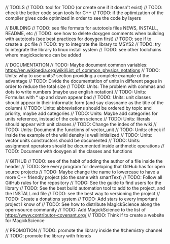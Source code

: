 // TOOLS
// TODO: tool for TODO (or create one if it doesn't exist)
// TODO: check the better code scan tools for C++
// TODO: if the optimization of the compiler gives code optimized in order to see the code by layers

// BUILDING
// TODO: see file formats for autotools files NEWS, INSTALL, README, etc
// TODO: see how to delete doxygen comments when building with autotools (see best practices for doxygen first)
// TODO: see if to create a .pc file
// TODO: try to integrate the library to MSYS2
// TODO: try to integrate the library to linux install system
// TODO: see other toolchains where magickscience can be added

// DOCUMENTATION
// TODO: Maybe document common variables: https://en.wikipedia.org/wiki/List_of_common_physics_notations
// TODO: Units: why to use units? section providing a complete example of the advantage
// TODO: Divide the documentation of units in different pages in order to reduce the total size
// TODO: Units: The problem with commas and dots to write numbers (maybe use english notation)
// TODO: Units: Formulas with * up and down appear bad
// TODO: Units: unit classes should appear in their informatic form (and say classname as the title of the column)
// TODO: Units: abbreviations should be ordered by topic and priority, maybe add categories
// TODO: Units: Maybe add categories for units reference, instead of the column science
// TODO: Units: literals should appear with unit classes
// TODO: Change the index of the wiki
// TODO: Units: Document the functions of vector_unit
// TODO: Units: check if inside the example of the wiki density is well initialized
// TODO: Units: vector units constructors should be documented
// TODO: Units: assignment operators should be documented inside arithmetic operations
// TODO: Document with doxygen all the classes and functions

// GITHUB
// TODO: see of the habit of adding the author of a file inside the header
// TODO: See every program for developing that GitHub has for open source projects
// TODO: Maybe change the name to lowercase to have a more C++ friendly project (do the same with smartText)
// TODO: Follow all GitHub rules for the repository
// TODO: See the guide to find users for the library
// TODO: See the best build automation tool to add to the project, and the INSTALL.md file
// TODO: see the best way to versioning the project
// TODO: Create a donations system
// TODO: Add stars to every important project I know of
// TODO: See how to distribute MagickScience along the open-source community
// TODO: Add MagickScience to the list of https://www.contributor-covenant.org/
// TODO: Think if to create a website for MagickScience

// PROMOTION
// TODO: promote the library inside the #chemistry channel
// TODO: promote the library with friends
